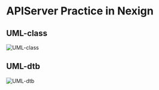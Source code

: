 # APIServer Practice in Nexign
## UML-class
![UML-class](https://github.com/LinaFawn/SpringPractice/blob/master/Uml-class.jpg)
## UML-dtb
![UML-dtb](https://github.com/LinaFawn/SpringPractice/blob/master/umldtb.jpg)
